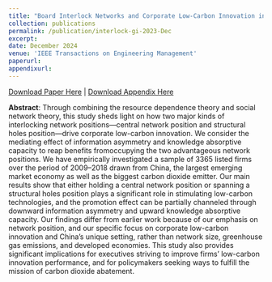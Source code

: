 ```yaml
---
title: "Board Interlock Networks and Corporate Low-Carbon Innovation in China: Does Position Matter?"
collection: publications
permalink: /publication/interlock-gi-2023-Dec
excerpt: 
date: December 2024
venue: 'IEEE Transactions on Engineering Management'
paperurl: 
appendixurl: 
---
```

<a href='http://lixia1118.github.io/xialinov18.github.io/files/Interlock Final_supplemental_file.pdf'>Download Paper Here</a> | <a href='http://lixia1118.github.io/xialinov18.github.io/files/files/Interlock_Final_supplemental_file.pdf'>Download Appendix Here</a> 

**Abstract**: Through combining the resource dependence theory and social network theory, this study sheds light on how two major
kinds of interlocking network positions—central network position
and structural holes position—drive corporate low-carbon innovation.
We consider the mediating effect of information asymmetry
and knowledge absorptive capacity to reap benefits fromoccupying
the two advantageous network positions. We have empirically investigated
a sample of 3365 listed firms over the period of 2009–2018
drawn from China, the largest emerging market economy as well
as the biggest carbon dioxide emitter. Our main results show that
either holding a central network position or spanning a structural
holes position plays a significant role in stimulating low-carbon
technologies, and the promotion effect can be partially channeled
through downward information asymmetry and upward knowledge
absorptive capacity. Our findings differ from earlier work
because of our emphasis on network position, and our specific focus
on corporate low-carbon innovation and China’s unique setting,
rather than network size, greenhouse gas emissions, and developed
economies. This study also provides significant implications for
executives striving to improve firms’ low-carbon innovation performance,
and for policymakers seeking ways to fulfill the mission
of carbon dioxide abatement.
